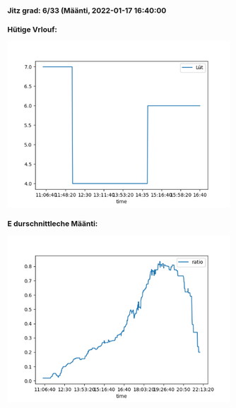 ### Jitz grad: 6/33 (Määnti, 2022-01-17 16:40:00

### Hütige Vrlouf:
![Graph](Today.png)

### E durschnittleche Määnti:
![Graph](Määnti.png)